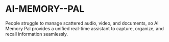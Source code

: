 # AI-MEMORY--PAL
People struggle to manage scattered audio, video, and documents, so AI Memory Pal provides a unified real-time assistant to capture, organize, and recall information seamlessly.
